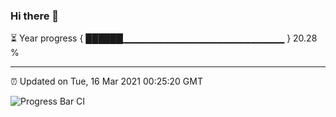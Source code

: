 ### Hi there 👋

⏳ Year progress { ██████▁▁▁▁▁▁▁▁▁▁▁▁▁▁▁▁▁▁▁▁▁▁▁▁ } 20.28 %

---

⏰ Updated on Tue, 16 Mar 2021 00:25:20 GMT

![Progress Bar CI](https://github.com/liununu/liununu/workflows/Progress%20Bar%20CI/badge.svg)
